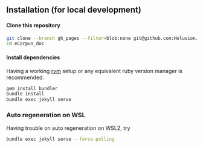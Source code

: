 

## Installation (for local development)

#### Clone this repository

```bash
git clone --branch gh_pages --filter=blob:none git@github.com:Holusion/eCorpus.git eCorpus_doc
cd eCorpus_doc
```

#### Install dependencies
  
Having a working [rvm](https://rvm.io/) setup or any equivalent ruby version manager is recommended.

```bash
gem install bundler
bundle install
bundle exec jekyll serve
```

### Auto regeneration on WSL

Having trouble on auto regeneration on WSL2, try

```bash
bundle exec jekyll serve --force-polling
```